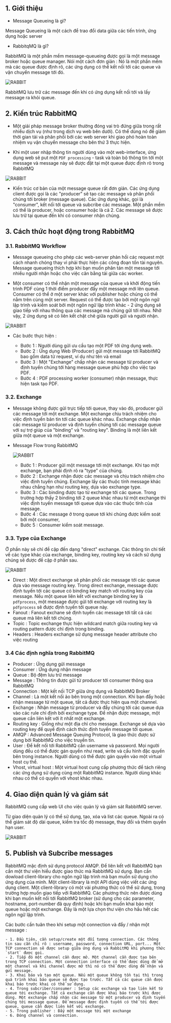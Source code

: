 ## 1. Giới thiệu

 -  Message Queueing là gì?

Message Queueing là một cách để trao đổi data giữa các tiến trình, ứng dụng hoặc server

 - RabbitqMQ là gì?
 
RabbitMQ là một phần mềm message-queueing được gọi là một message broker hoặc queue manager. Nói một cách đơn giản : Nó là một phần mềm mà các queue được định rõ, các ứng dụng có thể kết nối tới các queue và vận chuyển message tới đó.

![RABBIT](/ManhDV/RabbitMQ/images/rabbit1.png)

RabbitMQ lưu trữ các message đến khi có ứng dụng kết nối tới và lấy message ra khỏi queue. 

## 2. Kiến trúc RabbitMQ

 - Một giải pháp message broker thường đóng vai trò đứng giữa trong rất nhiều dịch vụ (như trong dịch vụ web bên dưới). Có thể dùng nó để giảm thời gian tải và phân phối bởi các web server khi giao phó hoàn toàn nhiệm vụ vận chuyển message cho bên thứ 3 thực hiện.
 
 - Khi một user nhập thông tin người dùng vào một web-interface, ứng dụng web sẽ put một `PDF processing` - task và toàn bộ thông tin tới một message và message này sẽ được đặt tại một queue được định rõ trong RabbitMQ
 
 ![RABBIT](/ManhDV/RabbitMQ/images/rabbit2.png)
 
 - Kiến trúc cơ bản của một message queue rất đơn giản. Các ứng dụng client được gọi là các "producer" sẽ tạo các message và phân phối chúng tới broker (message queue). Các ứng dụng khác, gọi là "consumer", kết nối tới queue và subcribe các message. Một phần mềm có thể là producer, hoặc consumer hoặc là cả 2. Các message sẽ được lưu trữ tại queue đến khi có consumer nhận chúng.

## 3. Cách thức hoạt động trong RabbitMQ

### 3.1. RabbitMQ Workflow

 - Message queueing cho phép các web-server phản hồi các request một cách nhanh chóng thay vì phải thực hiện các công đoạn tốn tài nguyên. Message queueing thích hợp khi bạn muốn phân tán một message tới nhiều người nhận hoặc cho việc cân bằng tải giữa các worker.
 
 - Một consumer có thể nhận một message của queue và khởi động tiến trình PDF cùng 1 thời điểm producer đẩy một message mới lên queue. Consumer có thể ở một server khác với publisher hoặc chúng có thể nằm trên cùng một server. Request có thể được tạo bởi một ngôn ngữ lập trình và kiểm soát bởi một ngôn ngữ lập trình khác - 2 ứng dụng sẽ giao tiếp với nhau thông qua các message mà chúng gửi tới nhau. Nhờ vậy, 2 ứng dụng sẽ có liên kết chặt chẽ giữa người gửi và người nhận. 
 
  ![RABBIT](/ManhDV/RabbitMQ/images/rabbit3.png)
  
 - Các bước thực hiện :
 
	- Bước 1 : Người dùng gửi ưu cầu tạo một PDF tới ứng dụng web.
	- Bước 2 : Ứng dụng Web (Producer) gửi một message tới RabbitMQ bao gồm data từ request, ví dụ như tên và email
	- Bước 3 : Một "Exchange" chấp nhận các message từ producer và định tuyến chúng tới hàng message queue phù hợp cho việc tạo PDF.
	- Bước 4 : PDF processing worker (consumer) nhận message, thực hiện task tạo PDF. 
	
### 3.2. Exchange

 - Message không được gửi trực tiếp tới queue, thay vào đó, producer gửi các message tới một exchange. Một exchange chịu trách nhiệm cho việc định tuyến bản tin tới các queue khác nhau. Exchange chấp nhận các message từ producer và định tuyến chúng tới các message queue với sự trợ giúp của "binding" và "routing key". Binding là một liên kết giữa một queue và một exchange.
 
 - Message Flow trong RabbitMQ
 
	![RABBIT](/ManhDV/RabbitMQ/images/rabbit4.png) 
  
  
	- Bước 1 : Producer gửi một message tới một exchange. Khi tạo một exchange, bạn phải định rõ ra "type" của chúng.
	- Bước 2 : Exchange nhận được các message và chịu trách nhiệm cho việc định tuyến chúng. Exchange lấy các thuộc tính message khác nhau chẳng hạn như routing key, dựa vào exchange type. 
	- Bước 3 : Các binding được tạo từ exchange tới các queue. Trong trường hợp thấy 2 binding tới 2 queue khác nhau từ một exchange thì việc định tuyến message tới queue dựa vào các thuộc tính của message.
	- Bước 4 : Các message ở trong queue tới khi chúng được kiểm soát bởi một consumer,
	- Bước 5 : Consumer kiểm soát message.
	
### 3.3. Type của Exchange 

Ở phần này sẽ chỉ đề cập đến dạng "direct" exchange. Các thông tin chi tiết về các type khác của exchange, binding key, routing key và cách sử dụng chúng sẽ được đề cập ở phần sau.

  ![RABBIT](/ManhDV/RabbitMQ/images/rabbit6.png) 
  
 - Direct : Một direct exchange sẽ phân phối các message tới các queue dựa vào message routing key. Trong direct exchange, message được định tuyến tới các queue có binding key match với routing key của message. Nếu một queue liên kết với exchange  binding key là `pdfprocess`, một message được gửi tới exchange với routing key là `pdfprocess` sẽ được định tuyến tới queue này.
 - Fanout : Fanout exchane sẽ định tuyến các message tới tất cả các queue mà liên kết tới chúng.
 - Topic : Topic exchange thực hiện wildcard match giữa routing key và routing pattern được chỉ định trong binding.
 - Headers : Headers exchange sử dụng message header attribute cho việc routing 
 
### 3.4 Các định nghĩa trong RabbitMQ

 - Producer : Ứng dụng gửi message
 - Consumer : Ứng dụng nhận message
 - Queue : Bộ đệm lưu trữ message
 - Message : Thông tin được gửi từ producer tới consumer thông qua RabbitMQ
 - Connection : Một kết nối TCP giữa ứng dụng và RabbitMQ Broker
 - Channel : Là một kết nối ảo bên trong một connection. Khi bạn đẩy hoặc nhận message từ một queue, tất cả được thực hiện qua một channel.
 - Exchange : Nhận message từ producer và đẩy chúng tới các queue dựa vào các rule chỉ định bởi exchange type. Để nhận được message, một queue cần liên kết với ít nhất một exchange.
 - Routing key : Giống như một địa chỉ cho message. Exchange sẽ dựa vào routing key để quyế định cách thức định tuyến message tới queue.
 - AMQP : Advanced Message Queuing Protocol, là giao thức được sử dụng bởi RabbitMQ cho việc truyền tin.
 - User : Để kết nối tới RabbitMQ cần username và password. Mọi người dùng đều có thể được gán quyền như read, write và cấu hình đặc quyền bên trong instance. Người dùng có thể được gán quyền vào một virtual host cụ thể.
 - Vhost, virtual host : Một virtual host cung cấp phương thức để tách riêng các ứng dụng sử dụng cùng một RabbitMQ instance. Người dùng khác nhau có thể có quyền với vhost khác nhau.
 
## 4. Giao diện quản lý và giám sát

RabbitMQ cung cấp web UI cho việc quản lý và giám sát RabbitMQ server.

Từ giao diện quản lý có thể sử dụng, tạo, xóa và list các queue. Ngoài ra có thể giám sát độ dài queue, kiểm tra tốc độ message, thay đổi và thêm quyền hạn user.

  ![RABBIT](/ManhDV/RabbitMQ/images/rabbit7.png) 

## 5. Publish và Subcribe messages

RabbitMQ mặc định sử dụng protocol AMQP. Để liên kết với RabbitMQ bạn cần một thư viện hiểu được giao thức mà RabbitMQ sử dụng. Bạn cần dowload client-library cho ngôn ngữ lập trình mà bạn muốn sử dụng cho ứng dụng của mình. Một client-library là một API dùng việc viết các ứng dụng client. Một client-library có một vài phương thức có thể sử dụng, trong trường hợp muốn giao tiếp với RabbitMQ. Các phương thức nên được dùng khi bạn muốn kết nối tới RabbitMQ broker (sử dụng cho các parameter, hostname, port-number đã quy định) hoặc khi bạn muốn khai báo một queue hoặc một exchange. Đây là một lựa chọn thư viện cho hầu hết các ngôn ngữ lập trình.

Các bước cần tuân theo khi setup một connection và đẩy / nhận một message :

	- 1. Đầu tiên, cần setup/create một đối tượng connection. Các thông tin sau cần chỉ rõ : username, password, connection URL, port... Một TCP connection sẽ được setup giữa ứng dụng và RabbitMQ khi phương thức `start` được gọi.
	- 2. Tiếp đó một channel cần được mở. Một channel cần được tạo bên trong TCP connection. Một connection interface có thể được dùng để mở một channel và khi channel được mở thì nó có thể được dùng để nhận và gửi message.
	- 3. Khai báo và tạo một queue. Nếu một queue không tồn tại thì trong quá trình khai báo queue sẽ được tạo trước. Tất cả các queue cần được khai báo trước khai có thể sử dụng.
	- 4. Trong subcriber/consumer : Setup các exchange và tạo liên kết từ queue tới exchange. Tất cả exchange cần được khai báo trước khi được dùng. Một exchange chấp nhận các message từ một producer và định tuyến chúng tới message queue. Để message được định tuyến có thể tới được queue, queue cần được liên kết với exchange.
	- 5. Trong publisher : Đẩy một message tới một exchange
	- 6. Đóng channel và connection.
